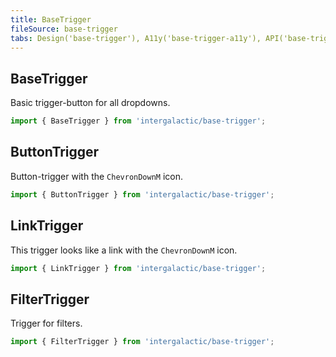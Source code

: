 ```yaml
---
title: BaseTrigger
fileSource: base-trigger
tabs: Design('base-trigger'), A11y('base-trigger-a11y'), API('base-trigger-api'), Example('base-trigger-code'), Changelog('base-trigger-changelog')
---
```


## BaseTrigger

Basic trigger-button for all dropdowns.

```js
import { BaseTrigger } from 'intergalactic/base-trigger';
```

<TypesView type="BaseTriggerProps" :types={...types} />

## ButtonTrigger

Button-trigger with the `ChevronDownM` icon.

```js
import { ButtonTrigger } from 'intergalactic/base-trigger';
```

<TypesView type="ButtonTriggerProps" :types={...types} />

## LinkTrigger

This trigger looks like a link with the `ChevronDownM` icon.

```js
import { LinkTrigger } from 'intergalactic/base-trigger';
```

<TypesView type="LinkTriggerProps" :types={...types} />

## FilterTrigger

Trigger for filters.

```js
import { FilterTrigger } from 'intergalactic/base-trigger';
```

<TypesView type="FilterTriggerProps" :types={...types} />

<script setup>import { data as types } from '@types.data.ts';</script>